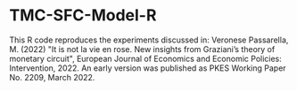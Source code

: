 # TMC-SFC-Model-R
This R code reproduces the experiments discussed in: Veronese Passarella, M. (2022) "It is not la vie en rose. New insights from Graziani’s theory of monetary circuit", European Journal of Economics and Economic Policies: Intervention, 2022. An early version was published as PKES Working Paper No. 2209, March 2022.
